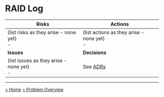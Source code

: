 # RAID Log

| Risks                                               | Actions                                               |
| --------------------------------------------------- | ----------------------------------------------------- |
| (list risks as they arise - none yet) <br/>- <br/>  | (list actions as they arise - none yet) <br/>- <br /> |
| **Issues**                                          | **Decisions**                                         |
| (list issues as they arise - none yet) <br/>- <br/> | See [ADRs](../4.ADRs)                                 |

------

[> Home](README.md)  [> Problem Overview](README.md)
